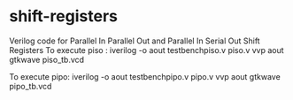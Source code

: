 # shift-registers
Verilog code for Parallel In Parallel Out and Parallel In Serial Out Shift Registers
To execute piso :
iverilog -o aout testbenchpiso.v piso.v
vvp aout
gtkwave piso_tb.vcd

To execute pipo:
iverilog -o aout testbenchpipo.v pipo.v
vvp aout
gtkwave pipo_tb.vcd
